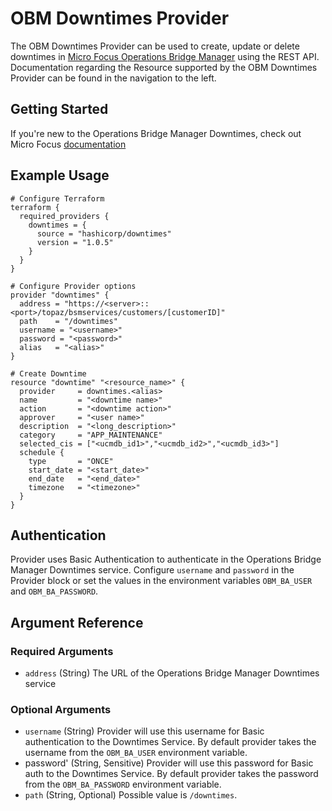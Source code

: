 
# OBM Downtimes Provider

The OBM Downtimes Provider can be used to create, update or delete downtimes in [Micro Focus Operations Bridge Manager](https://docs.microfocus.com/doc/Operations_Bridge_Manager/2020.10) using the REST API. Documentation regarding the Resource supported by the OBM Downtimes Provider can be found in the navigation to the left.

## Getting Started

If you're new to the Operations Bridge Manager Downtimes, check out Micro Focus [documentation](https://docs.microfocus.com/doc/Operations_Bridge_Manager/2020.10/DowntimeRESTService)


## Example Usage

```hcl
# Configure Terraform
terraform {
  required_providers {
    downtimes = {
      source = "hashicorp/downtimes"
      version = "1.0.5"
    }
  }
}

# Configure Provider options
provider "downtimes" {
  address = "https://<server>::<port>/topaz/bsmservices/customers/[customerID]"
  path    = "/downtimes"
  username = "<username>"
  password = "<password>"
  alias   = "<alias>"
}

# Create Downtime
resource "downtime" "<resource_name>" {
  provider     = downtimes.<alias>
  name         = "<downtime name>"
  action       = "<downtime action>"
  approver     = "<user name>"
  description  = "<long_description>"
  category     = "APP_MAINTENANCE"
  selected_cis = ["<ucmdb_id1>","<ucmdb_id2>","<ucmdb_id3>"]
  schedule {
    type       = "ONCE"
    start_date = "<start_date>"
    end_date   = "<end_date>"
    timezone   = "<timezone>"
  }
}
````



## Authentication

Provider uses Basic Authentication to authenticate in the Operations Bridge Manager Downtimes service.
Configure `username` and `password` in the Provider block or set the values in the environment variables `OBM_BA_USER` and `OBM_BA_PASSWORD`.

## Argument Reference

### Required Arguments

- `address` (String) The URL of the Operations Bridge Manager Downtimes service

### Optional Arguments

- `username` (String) Provider will use this username for Basic authentication to the Downtimes Service. By default provider takes the username from the `OBM_BA_USER` environment variable.
- password' (String, Sensitive) Provider will use this password for Basic auth to the Downtimes Service. By default provider takes the password from the `OBM_BA_PASSWORD` environment variable.
- `path` (String, Optional) Possible value is `/downtimes`.

